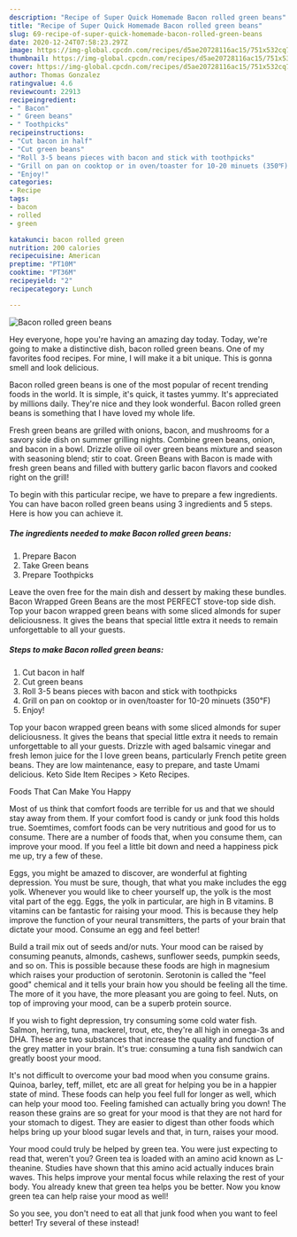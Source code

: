 ```yaml
---
description: "Recipe of Super Quick Homemade Bacon rolled green beans"
title: "Recipe of Super Quick Homemade Bacon rolled green beans"
slug: 69-recipe-of-super-quick-homemade-bacon-rolled-green-beans
date: 2020-12-24T07:58:23.297Z
image: https://img-global.cpcdn.com/recipes/d5ae20728116ac15/751x532cq70/bacon-rolled-green-beans-recipe-main-photo.jpg
thumbnail: https://img-global.cpcdn.com/recipes/d5ae20728116ac15/751x532cq70/bacon-rolled-green-beans-recipe-main-photo.jpg
cover: https://img-global.cpcdn.com/recipes/d5ae20728116ac15/751x532cq70/bacon-rolled-green-beans-recipe-main-photo.jpg
author: Thomas Gonzalez
ratingvalue: 4.6
reviewcount: 22913
recipeingredient:
- " Bacon"
- " Green beans"
- " Toothpicks"
recipeinstructions:
- "Cut bacon in half"
- "Cut green beans"
- "Roll 3-5 beans pieces with bacon and stick with toothpicks"
- "Grill on pan on cooktop or in oven/toaster for 10-20 minuets (350℉)"
- "Enjoy!"
categories:
- Recipe
tags:
- bacon
- rolled
- green

katakunci: bacon rolled green 
nutrition: 200 calories
recipecuisine: American
preptime: "PT10M"
cooktime: "PT36M"
recipeyield: "2"
recipecategory: Lunch

---
```



![Bacon rolled green beans](https://img-global.cpcdn.com/recipes/d5ae20728116ac15/751x532cq70/bacon-rolled-green-beans-recipe-main-photo.jpg)

Hey everyone, hope you're having an amazing day today. Today, we're going to make a distinctive dish, bacon rolled green beans. One of my favorites food recipes. For mine, I will make it a bit unique. This is gonna smell and look delicious.

Bacon rolled green beans is one of the most popular of recent trending foods in the world. It is simple, it's quick, it tastes yummy. It's appreciated by millions daily. They're nice and they look wonderful. Bacon rolled green beans is something that I have loved my whole life.

Fresh green beans are grilled with onions, bacon, and mushrooms for a savory side dish on summer grilling nights. Combine green beans, onion, and bacon in a bowl. Drizzle olive oil over green beans mixture and season with seasoning blend; stir to coat. Green Beans with Bacon is made with fresh green beans and filled with buttery garlic bacon flavors and cooked right on the grill!


To begin with this particular recipe, we have to prepare a few ingredients. You can have bacon rolled green beans using 3 ingredients and 5 steps. Here is how you can achieve it.

<!--inarticleads1-->

##### The ingredients needed to make Bacon rolled green beans:

1. Prepare  Bacon
1. Take  Green beans
1. Prepare  Toothpicks


Leave the oven free for the main dish and dessert by making these bundles. Bacon Wrapped Green Beans are the most PERFECT stove-top side dish. Top your bacon wrapped green beans with some sliced almonds for super deliciousness. It gives the beans that special little extra it needs to remain unforgettable to all your guests. 

<!--inarticleads2-->

##### Steps to make Bacon rolled green beans:

1. Cut bacon in half
1. Cut green beans
1. Roll 3-5 beans pieces with bacon and stick with toothpicks
1. Grill on pan on cooktop or in oven/toaster for 10-20 minuets (350℉)
1. Enjoy!


Top your bacon wrapped green beans with some sliced almonds for super deliciousness. It gives the beans that special little extra it needs to remain unforgettable to all your guests. Drizzle with aged balsamic vinegar and fresh lemon juice for the I love green beans, particularly French petite green beans. They are low maintenance, easy to prepare, and taste Umami delicious. Keto Side Item Recipes &gt; Keto Recipes. 

Foods That Can Make You Happy


Most of us think that comfort foods are terrible for us and that we should stay away from them. If your comfort food is candy or junk food this holds true. Soemtimes, comfort foods can be very nutritious and good for us to consume. There are a number of foods that, when you consume them, can improve your mood. If you feel a little bit down and need a happiness pick me up, try a few of these.

Eggs, you might be amazed to discover, are wonderful at fighting depression. You must be sure, though, that what you make includes the egg yolk. Whenever you would like to cheer yourself up, the yolk is the most vital part of the egg. Eggs, the yolk in particular, are high in B vitamins. B vitamins can be fantastic for raising your mood. This is because they help improve the function of your neural transmitters, the parts of your brain that dictate your mood. Consume an egg and feel better!

Build a trail mix out of seeds and/or nuts. Your mood can be raised by consuming peanuts, almonds, cashews, sunflower seeds, pumpkin seeds, and so on. This is possible because these foods are high in magnesium which raises your production of serotonin. Serotonin is called the "feel good" chemical and it tells your brain how you should be feeling all the time. The more of it you have, the more pleasant you are going to feel. Nuts, on top of improving your mood, can be a superb protein source.

If you wish to fight depression, try consuming some cold water fish. Salmon, herring, tuna, mackerel, trout, etc, they're all high in omega-3s and DHA. These are two substances that increase the quality and function of the grey matter in your brain. It's true: consuming a tuna fish sandwich can greatly boost your mood. 

It's not difficult to overcome your bad mood when you consume grains. Quinoa, barley, teff, millet, etc are all great for helping you be in a happier state of mind. These foods can help you feel full for longer as well, which can help your mood too. Feeling famished can actually bring you down! The reason these grains are so great for your mood is that they are not hard for your stomach to digest. They are easier to digest than other foods which helps bring up your blood sugar levels and that, in turn, raises your mood.

Your mood could truly be helped by green tea. You were just expecting to read that, weren't you? Green tea is loaded with an amino acid known as L-theanine. Studies have shown that this amino acid actually induces brain waves. This helps improve your mental focus while relaxing the rest of your body. You already knew that green tea helps you be better. Now you know green tea can help raise your mood as well!

So you see, you don't need to eat all that junk food when you want to feel better! Try several of these instead!

